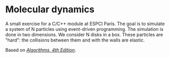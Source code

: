 # Molecular dynamics

A small exercise for a C/C++ module at ESPCI Paris. The goal is to simulate a system of N particles using event-driven programming. The simulation is done in two dimensions. We consider N disks in a box. These particles are "hard": the collisions between them and with the walls are elastic.

Based on [_Algorithms, 4th Edition_](https://algs4.cs.princeton.edu/61event/).
